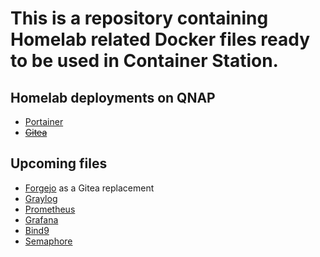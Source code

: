 # This is a repository containing Homelab related Docker files ready to be used in Container Station.

## Homelab deployments on QNAP
- [Portainer](portainer.yaml)
- ~~[Gitea](gitea.yaml)~~
## Upcoming files
- [Forgejo](https://forgejo.org) as a Gitea replacement
- [Graylog](https://graylog.org/)
- [Prometheus](https://prometheus.io/)
- [Grafana](https://grafana.com/)
- [Bind9](https://www.isc.org/bind/) 
- [Semaphore](https://www.semui.co/) 
